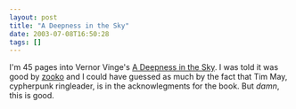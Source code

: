 ```yaml
---
layout: post
title: "A Deepness in the Sky"
date: 2003-07-08T16:50:28
tags: []
---
```


I'm 45 pages into Vernor Vinge's [A Deepness in the Sky][1]. I was told it was good by [zooko][2] and I could have guessed as much by the fact that Tim May, cypherpunk ringleader, is in the acknowlegments for the book. But _damn_, this is good. 

   [1]: http://www.amazon.com/exec/obidos/tg/detail/-/0812536355?vi=glance
   [2]: http://www.zooko.com/



